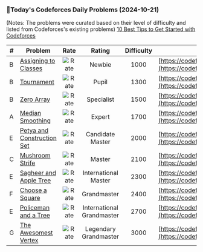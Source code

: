 ### 🌟Today's Codeforces Daily Problems (2024-10-21)
(Notes: The problems were curated based on their level of difficulty and listed from Codeforces's existing problems)
[10 Best Tips to Get Started with Codeforces](https://github.com/ika9810/Codeforces-Daily-Problems/blob/main/10%20Best%20Tips%20to%20Get%20Started%20with%20Codeforces.md)

| # | Problem | Rate| Rating | Difficulty | Contest |
|---| ----- | :--------: | :----------: | :----------: | ---------- |
|B|[Assigning to Classes](https://codeforces.com/contest/1300/problem/B)|![Rate](https://img.shields.io/badge/Newbie-1000-lightgrey)|Newbie|1000|[https://codeforces.com/contest/1300](https://codeforces.com/contest/1300)|
|B|[Tournament](https://codeforces.com/contest/27/problem/B)|![Rate](https://img.shields.io/badge/Pupil-1300-brightgreen)|Pupil|1300|[https://codeforces.com/contest/27](https://codeforces.com/contest/27)|
|B|[Zero Array](https://codeforces.com/contest/1201/problem/B)|![Rate](https://img.shields.io/badge/Specialist-1500-9cf)|Specialist|1500|[https://codeforces.com/contest/1201](https://codeforces.com/contest/1201)|
|A|[Median Smoothing](https://codeforces.com/contest/590/problem/A)|![Rate](https://img.shields.io/badge/Expert-1700-blue)|Expert|1700|[https://codeforces.com/contest/590](https://codeforces.com/contest/590)|
|E|[Petya and Construction Set](https://codeforces.com/contest/1214/problem/E)|![Rate](https://img.shields.io/badge/Candidate%20Master-2000-blueviolet)|Candidate Master|2000|[https://codeforces.com/contest/1214](https://codeforces.com/contest/1214)|
|C|[Mushroom Strife](https://codeforces.com/contest/60/problem/C)|![Rate](https://img.shields.io/badge/Master-2100-orange)|Master|2100|[https://codeforces.com/contest/60](https://codeforces.com/contest/60)|
|E|[Sagheer and Apple Tree](https://codeforces.com/contest/812/problem/E)|![Rate](https://img.shields.io/badge/International%20Master-2300-orange)|International Master|2300|[https://codeforces.com/contest/812](https://codeforces.com/contest/812)|
|F|[Choose a Square](https://codeforces.com/contest/1221/problem/F)|![Rate](https://img.shields.io/badge/Grandmaster-2400-red)|Grandmaster|2400|[https://codeforces.com/contest/1221](https://codeforces.com/contest/1221)|
|E|[Policeman and a Tree](https://codeforces.com/contest/868/problem/E)|![Rate](https://img.shields.io/badge/International%20Grandmaster-2700-red)|International Grandmaster|2700|[https://codeforces.com/contest/868](https://codeforces.com/contest/868)|
|G|[The Awesomest Vertex](https://codeforces.com/contest/1178/problem/G)|![Rate](https://img.shields.io/badge/Legendary%20Grandmaster-3000-red)|Legendary Grandmaster|3000|[https://codeforces.com/contest/1178](https://codeforces.com/contest/1178)|
